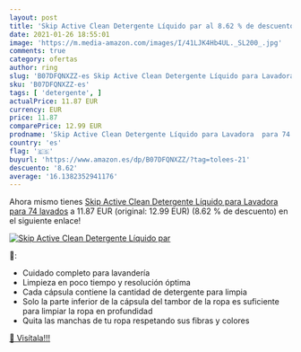 ```yaml
---
layout: post
title: 'Skip Active Clean Detergente Líquido par al 8.62 % de descuento'
date: 2021-01-26 18:55:01
image: 'https://m.media-amazon.com/images/I/41LJK4Hb4UL._SL200_.jpg'
comments: true
category: ofertas
author: ring
slug: 'B07DFQNXZZ-es Skip Active Clean Detergente Líquido para Lavadora para 74...'
sku: 'B07DFQNXZZ-es'
tags: [ 'detergente', ]
actualPrice: 11.87 EUR
currency: EUR
price: 11.87
comparePrice: 12.99 EUR
prodname: 'Skip Active Clean Detergente Líquido para Lavadora  para 74 lavados'
country: 'es'
flag: '🇪🇸'
buyurl: 'https://www.amazon.es/dp/B07DFQNXZZ/?tag=tolees-21'
descuento: '8.62'
average: '16.1382352941176'
---
```


Ahora mismo tienes [Skip Active Clean Detergente Líquido para Lavadora  para 74 lavados](https://www.amazon.es/dp/B07DFQNXZZ/?tag=tolees-21) a 11.87 EUR (original: 12.99 EUR) (8.62 %  de descuento) en el siguiente enlace!

[![Skip Active Clean Detergente Líquido par](https://m.media-amazon.com/images/I/41LJK4Hb4UL._SL200_.jpg)](https://www.amazon.es/dp/B07DFQNXZZ/?tag=tolees-21)

🔎:

- Cuidado completo para lavandería
- Limpieza en poco tiempo y resolución óptima
- Cada cápsula contiene la cantidad de detergente para limpia
- Solo la parte inferior de la cápsula del tambor de la ropa es suficiente para limpiar la ropa en profundidad
- Quita las manchas de tu ropa respetando sus fibras y colores

[🛒 Visítala!!!](https://www.amazon.es/dp/B07DFQNXZZ/?tag=tolees-21)
